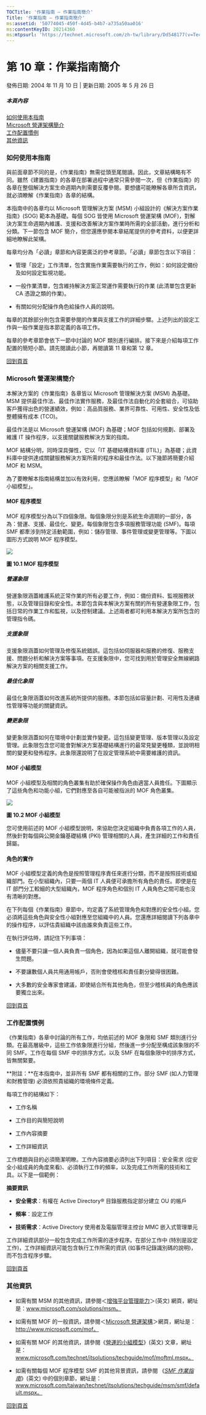 ```yaml
---
TOCTitle: '作業指南 — 作業指南簡介'
Title: '作業指南 — 作業指南簡介'
ms:assetid: '50774045-450f-4d45-b4b7-a735a50aa016'
ms:contentKeyID: 20214360
ms:mtpsurl: 'https://technet.microsoft.com/zh-tw/library/Dd548177(v=TechNet.10)'
---
```


第 10 章：作業指南簡介
======================

發佈日期: 2004 年 11 月 10 日 | 更新日期: 2005 年 5 月 26 日

##### 本頁內容

[](#edaa)[如何使用本指南](#edaa)  
[](#ecaa)[Microsoft 營運架構簡介](#ecaa)   
[](#ebaa)[工作配置慣例](#ebaa)    
[](#eaaa)[其他資訊](#eaaa)   

### 如何使用本指南

與前面章節不同的是，《作業指南》無需從頭至尾閱讀。因此，文章結構略有不同。雖然《建置指南》的各章在部署過程中通常只需參閱一次，但《作業指南》的各章在整個解決方案生命週期內則需要反覆參閱。要想儘可能瞭解各章所含資訊，就必須瞭解《作業指南》各章的結構。

本指南中的各章均以 Microsoft 管理解決方案 (MSM) 小組設計的《解決方案作業指南》(SOG) 範本為基礎。每個 SOG 皆使用 Microsoft 營運架構 (MOF)，對解決方案生命週期內維護、支援和改善解決方案作業時所需的全部活動，進行分析和分類。下一節包含 MOF 簡介，但您還應參閱本章結尾提供的參考資料，以便更詳細地瞭解此架構。

每章均分為「必讀」章節和內容更廣泛的參考章節。「必讀」章節包含以下項目：

-   管理「設定」工作清單，包含實施作業需要執行的工作，例如：如何設定備份及如何設定監視功能。

-   一般作業清單，包含維持解決方案正常運作需要執行的作業 (此清單包含更新 CA 憑證之類的作業)。

-   有關如何分配操作角色給操作人員的說明。

每章的其餘部分則包含需要參閱的作業與支援工作的詳細步驟。上述列出的設定工作與一般作業是指本節定義的各項工作。

每章的參考章節會依下一節中討論的 MOF 類別進行編排。接下來是介紹每項工作配置的簡短小節。請先閱讀此小節，再閱讀第 11 章和第 12 章。

[](#mainsection)[回到頁首](#mainsection)

### Microsoft 營運架構簡介

本解決方案的《作業指南》各章皆以 Microsoft 管理解決方案 (MSM) 為基礎。MSM 提供最佳作法、最佳作法實作服務，及最佳作法自動化的全套組合，可協助客戶獲得出色的營運績效，例如：高品質服務、業界可靠性、可用性、安全性及低整體擁有成本 (TCO)。

最佳作法是以 Microsoft 營運架構 (MOF) 為基礎；MOF 包括如何規劃、部署及維護 IT 操作程序，以支援關鍵服務解決方案的指南。

MOF 結構分明，同時深具彈性，它以「IT 基礎結構資料庫 (ITIL)」為基礎；此資料庫中提供達成關鍵服務解決方案所需的程序和最佳作法。以下幾節將簡要介紹 MOF 和 MSM。

為了要瞭解本指南結構並加以有效利用，您應該瞭解「MOF 程序模型」和「MOF 小組模型」。

#### MOF 程序模型

MOF 程序模型分為以下四個象限。每個象限分別是系統生命週期的一部分，各為：營運、支援、最佳化、變更。每個象限包含多項服務管理功能 (SMF)。每項 SMF 都牽涉到特定活動範圍，例如：儲存管理、事件管理或變更管理等。下圖以圖形方式說明 MOF 程序模型。

[![](images/Dd548177.10fig10-1(zh-tw,TechNet.10).gif)](https://technet.microsoft.com/zh-tw/dd548177.10fig10-1_big(zh-tw,technet.10).gif)

**圖 10.1 MOF 程序模型**

##### 營運象限

營運象限涵蓋維護系統正常作業的所有必要工作，例如：備份資料、監視服務狀態，以及管理目錄和安全性。本節包含與本解決方案有關的所有營運象限工作，包括日常的作業工作和監視，以及控制建議。上述兩者都可利用本解決方案所包含的管理指令碼。

##### 支援象限

支援象限涵蓋如何管理及修復系統錯誤。這包括如伺服器和服務的修復、服務支援、問題分析和解決方案等事項。在支援象限中，您可找到用於管理安全無線網路解決方案的相關支援工作。

##### 最佳化象限

最佳化象限涵蓋如何改進系統所提供的服務。本節包括如容量計劃、可用性及連續性管理等功能的關鍵資訊。

##### 變更象限

變更象限涵蓋如何在環境中計劃並實作變更。這包括變更管理、版本管理以及設定管理。此象限包含您可能會對解決方案基礎結構進行的最常見變更種類，並說明相關的變更和發佈程序。此象限還說明了在設定管理系統中需要維護的資訊。

#### MOF 小組模型

MOF 小組模型及相關的角色叢集有助於確保操作角色由適當人員擔任。下圖顯示了這些角色和功能小組，它們對應至各自可能被指派的 MOF 角色叢集。

[![](images/Dd548177.10fig10-2(zh-tw,TechNet.10).gif)](https://technet.microsoft.com/zh-tw/dd548177.10fig10-2_big(zh-tw,technet.10).gif)

**圖 10.2 MOF 小組模型**

您可使用前述的 MOF 小組模型說明，來協助您決定組織中負責各項工作的人員，然後針對每個與公開金鑰基礎結構 (PKI) 管理相關的人員，產生詳細的工作和責任歸屬。

#### 角色的實作

MOF 小組模型定義的角色是按照管理程序責任來進行分類，而不是按照技術或組織部門。在小型組織內，只要一兩個 IT 人員便可承擔所有角色的責任。即使是在 IT 部門分工較細的大型組織內，MOF 程序角色和個別 IT 人員角色之間可能也沒有清晰的對應。

在下列每個《作業指南》章節中，均定義了系統管理角色和對應的安全性小組。您必須將這些角色與安全性小組對應至您組織中的人員。您還應詳細閱讀下列各章中的操作程序，以評估貴組織中該由誰來負責這些工作。

在執行評估時，請記住下列事項：

-   儘量不要只讓一個人員負責一個角色，因為如果這個人離開組織，就可能會發生問題。

-   不要讓數個人員共用通用帳戶，否則會使稽核和責任劃分變得很困難。

-   大多數的安全專家會建議，即使結合所有其他角色，但至少稽核員的角色應該要獨立出來。

[](#mainsection)[回到頁首](#mainsection)

### 工作配置慣例

《作業指南》各章中討論的所有工作，均依前述的 MOF 象限和 SMF 類別進行分類。在最高層級中，這些工作依象限進行分組，然後進一步分配至構成該象限的不同 SMF。工作在每個 SMF 中的排序方式，以及 SMF 在每個象限中的排序方式，皆無關緊要。

**附註：**在本指南中，並非所有 SMF 都有相關的工作。部分 SMF (如人力管理和財務管理) 必須依照貴組織的環境條件定義。

每項工作的結構如下：

-   工作名稱

-   工作目的與簡短說明

-   工作內容摘要

-   工作詳細資訊

工作標題與目的必須簡潔明瞭。工作內容摘要必須列出下列項目：安全需求 (從安全小組成員的角度來看)、必須執行工作的頻率，以及完成工作所需的技術和工具。以下是一個範例：

**摘要資訊**

-   **安全需求**：有權在 Active Directory® 目錄服務指定部分建立 OU 的帳戶

-   **頻率**：設定工作

-   **技術需求**：Active Directory 使用者及電腦管理主控台 MMC 嵌入式管理單元

工作詳細資訊部分一般包含完成工作所需的逐步程序。在部分工作中 (特別是設定工作)，工作詳細資訊可能包含執行工作所需的資訊 (如事件記錄識別碼的說明)，而不包含程序步驟。

[](#mainsection)[回到頁首](#mainsection)

### 其他資訊

-   如需有關 MSM 的其他資訊，請參閱＜[增強平台管理能力](http://www.microsoft.com/solutions/msm)＞(英文) 網頁，網址是：www.microsoft.com/solutions/msm。

-   如需有關 MOF 的一般資訊，請參閱＜[Microsoft 營運架構](http://www.microsoft.com/mof)＞網頁，網址是：http://www.microsoft.com/mof。

-   如需有關 MOF 的其他資訊，請參閱《[營運的小組模型](http://www.microsoft.com/technet/itsolutions/techguide/mof/moftml.mspx)》(英文) 文章，網址是：www.microsoft.com/technet/itsolutions/techguide/mof/moftml.mspx。

-   如需有關每個 MOF 程序模型 SMF 的其他背景資訊，請參閱 《[*SMF 作業指南*](http://www.microsoft.com/taiwan/technet/itsolutions/techguide/msm/smf/default.mspx)》(英文) 中的個別章節，網址是：www.microsoft.com/taiwan/technet/itsolutions/techguide/msm/smf/default.mspx。

[](#mainsection)[回到頁首](#mainsection)
